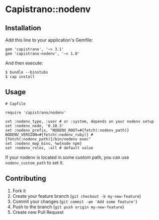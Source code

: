 # Capistrano::nodenv

## Installation

Add this line to your application's Gemfile:

    gem 'capistrano', '~> 3.1'
    gem 'capistrano-nodenv', '~> 1.0'

And then execute:

    $ bundle --binstubs
    $ cap install

## Usage

    # Capfile

    require 'capistrano/nodenv'

    set :nodenv_type, :user # or :system, depends on your nodenv setup
    set :nodenv_node, '0.10.3'
    set :nodenv_prefix, "NODENV_ROOT=#{fetch(:nodenv_path)} NODENV_VERSION=#{fetch(:nodenv_ruby)} #{fetch(:nodenv_path)}/bin/nodenv exec"
    set :nodenv_map_bins, %w{node npm}
    set :nodenv_roles, :all # default value

If your nodenv is located in some custom path, you can use `nodenv_custom_path` to set it.

## Contributing

1. Fork it
2. Create your feature branch (`git checkout -b my-new-feature`)
3. Commit your changes (`git commit -am 'Add some feature'`)
4. Push to the branch (`git push origin my-new-feature`)
5. Create new Pull Request
